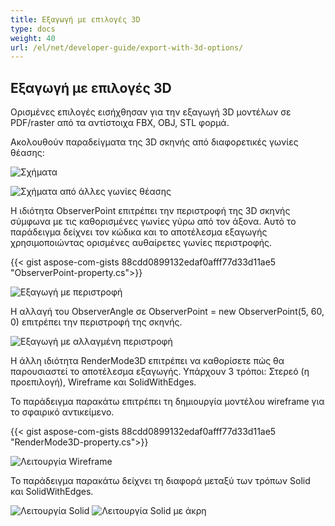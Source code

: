 ```yaml
---
title: Εξαγωγή με επιλογές 3D
type: docs
weight: 40
url: /el/net/developer-guide/export-with-3d-options/
---
```


## **Εξαγωγή με επιλογές 3D**

Ορισμένες επιλογές εισήχθησαν για την εξαγωγή 3D μοντέλων σε PDF/raster από τα αντίστοιχα FBX, OBJ, STL φορμά.

Ακολουθούν παραδείγματα της 3D σκηνής από διαφορετικές γωνίες θέασης:

![Σχήματα](/_assets/guide/3d/fig1.png)

![Σχήματα από άλλες γωνίες θέασης](/_assets/guide/3d/fig2.png)

Η ιδιότητα ObserverPoint επιτρέπει την περιστροφή της 3D σκηνής σύμφωνα με τις καθορισμένες γωνίες γύρω από τον άξονα. Αυτό το παράδειγμα δείχνει τον κώδικα και το αποτέλεσμα εξαγωγής χρησιμοποιώντας ορισμένες αυθαίρετες γωνίες περιστροφής.

{{< gist aspose-com-gists 88cdd0899132edaf0afff77d33d11ae5 "ObserverPoint-property.cs">}}

![Εξαγωγή με περιστροφή](/_assets/guide/3d/fig3.png)

Η αλλαγή του ObserverAngle σε ObserverPoint = new ObserverPoint(5, 60, 0) επιτρέπει την περιστροφή της σκηνής.

![Εξαγωγή με αλλαγμένη περιστροφή](/_assets/guide/3d/fig4.png)

Η άλλη ιδιότητα RenderMode3D επιτρέπει να καθορίσετε πώς θα παρουσιαστεί το αποτέλεσμα εξαγωγής. Υπάρχουν 3 τρόποι: Στερεό (η προεπιλογή), Wireframe και SolidWithEdges.

Το παράδειγμα παρακάτω επιτρέπει τη δημιουργία μοντέλου wireframe για το σφαιρικό αντικείμενο.

{{< gist aspose-com-gists 88cdd0899132edaf0afff77d33d11ae5 "RenderMode3D-property.cs">}}

![Λειτουργία Wireframe](/_assets/guide/3d/fig5.png)

Το παράδειγμα παρακάτω δείχνει τη διαφορά μεταξύ των τρόπων Solid και SolidWithEdges.

![Λειτουργία Solid](/_assets/guide/3d/fig6.png)
![Λειτουργία Solid με άκρη](/_assets/guide/3d/fig7.png)
